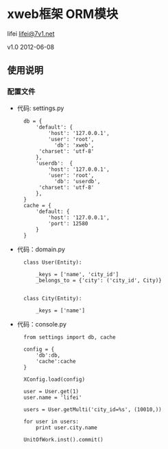 # xweb框架 ORM模块

lifei <lifei@7v1.net>

v1.0 2012-06-08

## 使用说明

### 配置文件

* 代码: settings.py

        db = {
            'default': {
                'host': '127.0.0.1',
                'user': 'root',
                  'db': 'xweb',
             'charset': 'utf-8'
            },
            'userdb':  {
                'host': '127.0.0.1',
                'user': 'root',
                  'db': 'userdb',
             'charset': 'utf-8'
            },
        }
        cache = {
            'default: {
                'host': '127.0.0.1',
                'port': 12580
            }
        }
        
        
* 代码：domain.py

        class User(Entity):
        
            _keys = ['name', 'city_id']
            _belongs_to = {'city': ('city_id', City)}
            
            
        class City(Entity):
            
            _keys = ['name']
    
* 代码：console.py
    
        from settings import db, cache
        
        config = {
            'db':db,
            'cache':cache
        }
        
        XConfig.load(config)
        
        user = User.get(1)
        user.name = 'lifei'
        
        users = User.getMulti('city_id=%s', (10010,))
        
        for user in users:
            print user.city.name
        
        UnitOfWork.inst().commit()
